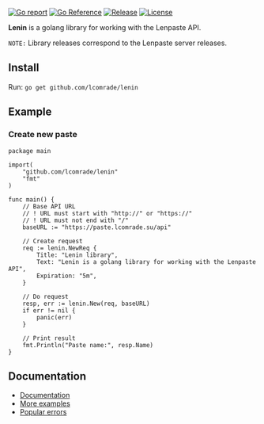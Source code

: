 [![Go report](https://goreportcard.com/badge/github.com/lcomrade/lenin)](https://goreportcard.com/report/github.com/lcomrade/lenin)
[![Go Reference](https://pkg.go.dev/badge/github.com/lcomrade/lenin.svg)](https://pkg.go.dev/github.com/lcomrade/lenin)
[![Release](https://img.shields.io/github/v/release/lcomrade/lenin)](https://github.com/lcomrade/lenin/releases/latest)
[![License](https://img.shields.io/github/license/lcomrade/lenin)](https://github.com/lcomrade/lenin/blob/main/LICENSE)

**Lenin** is a golang library for working with the Lenpaste API.

`NOTE:` Library releases correspond to the Lenpaste server releases.

## Install
Run: `go get github.com/lcomrade/lenin`

## Example
### Create new paste
```
package main

import(
	"github.com/lcomrade/lenin"
	"fmt"
)

func main() {
	// Base API URL
	// ! URL must start with "http://" or "https://"
	// ! URL must not end with "/"
	baseURL := "https://paste.lcomrade.su/api"

	// Create request
	req := lenin.NewReq {
		Title: "Lenin library",
		Text: "Lenin is a golang library for working with the Lenpaste API",
		Expiration: "5m",
	}

	// Do request
	resp, err := lenin.New(req, baseURL)
	if err != nil {
		panic(err)
	}

	// Print result
	fmt.Println("Paste name:", resp.Name)
}
```

## Documentation
- [Documentation](https://pkg.go.dev/github.com/lcomrade/lenin#section-documentation)
- [More examples](https://github.com/lcomrade/lenin/blob/main/docs/examples.md)
- [Popular errors](https://github.com/lcomrade/lenin/blob/main/docs/errors.md)
